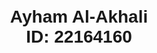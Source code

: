 <div style="text-align: center; font-family: 'Cursive', 'Comic Sans MS', sans-serif; position: fixed; top: 50%; left: 50%; transform: translate(-50%, -50%);">
    <h1 style="font-size: 2em; margin: 0; text-shadow: 1px 1px 0px rgba(255, 255, 255, 0.7);">Ayham Al-Akhali</h1>
    <h2 style="font-size: 2em; margin: 0; text-shadow: 1px 1px 0px rgba(255, 255, 255, 0.7);">ID: 22164160</h2>
</div>
